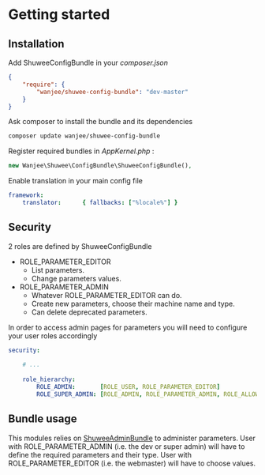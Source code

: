 # Getting started


## Installation

Add ShuweeConfigBundle in your *composer.json*

``` .json
{
    "require": {
        "wanjee/shuwee-config-bundle": "dev-master"
    }
}
```

Ask composer to install the bundle and its dependencies

``` bash
composer update wanjee/shuwee-config-bundle
```

Register required bundles in *AppKernel.php* :

``` php
new Wanjee\Shuwee\ConfigBundle\ShuweeConfigBundle(),
```

Enable translation in your main config file

``` yaml
framework:
    translator:      { fallbacks: ["%locale%"] }
```

## Security 

2 roles are defined by ShuweeConfigBundle

* ROLE_PARAMETER_EDITOR
    + List parameters. 
    + Change parameters values. 
* ROLE_PARAMETER_ADMIN
    + Whatever ROLE_PARAMETER_EDITOR can do.
    + Create new parameters, choose their machine name and type.  
    + Can delete deprecated parameters.

In order to access admin pages for parameters you will need to configure your user roles accordingly

``` yaml
security:
    
    # ...
    
    role_hierarchy:
        ROLE_ADMIN:       [ROLE_USER, ROLE_PARAMETER_EDITOR]
        ROLE_SUPER_ADMIN: [ROLE_ADMIN, ROLE_PARAMETER_ADMIN, ROLE_ALLOWED_TO_SWITCH]
```
        
## Bundle usage

This modules relies on [ShuweeAdminBundle](https://github.com/wanjee/ShuweeAdminBundle) to administer parameters.
User with ROLE_PARAMETER_ADMIN (i.e. the dev or super admin) will have to define the required parameters and their type.
User with ROLE_PARAMETER_EDITOR (i.e. the webmaster) will have to choose values.
 
 